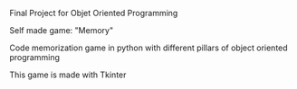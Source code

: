 Final Project for Objet Oriented Programming 

Self made game: "Memory"

Code memorization game in python with different pillars of object oriented programming

This game is made with Tkinter
